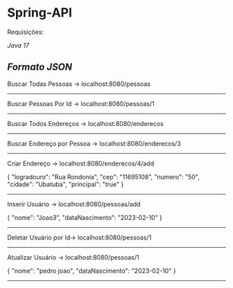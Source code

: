 # Spring-API

Requisições:

*Java 17*

*Formato JSON*
-----------------------------------------------------------------------------

Buscar Todas Pessoas -> localhost:8080/pessoas

-----------------------------------------------------------------------------

Buscar Pessoas Por Id -> localhost:8080/pessoas/1

-----------------------------------------------------------------------------

Buscar Todos Endereços -> localhost:8080/enderecos

-----------------------------------------------------------------------------

Buscar Endereço por Pessoa -> localhost:8080/enderecos/3

-----------------------------------------------------------------------------

Criar Endereço -> localhost:8080/enderecos/4/add

{
    "logradouro": "Rua Rondonia",
    "cep": "11695108",
    "numero": "50",
    "cidade": "Ubatuba",
    "principal": "true"
}

-----------------------------------------------------------------------------

Inserir Usuário -> localhost:8080/pessoas/add

  {
    "nome": "Joao3",
    "dataNascimento": "2023-02-10"
}

-----------------------------------------------------------------------------

Deletar Usuário por Id-> localhost:8080/pessoas/1

-----------------------------------------------------------------------------

Atualizar Usuário -> localhost:8080/pessoas/1

{
    "nome": "pedro joao",
    "dataNascimento": "2023-02-10"
}

-----------------------------------------------------------------------------
